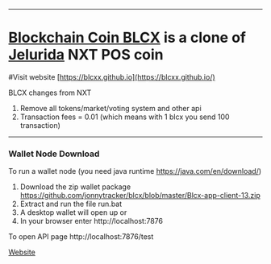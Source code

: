 ----
# [Blockchain Coin BLCX](https://blcxx.github.io/) is a clone of [Jelurida](https://www.jelurida.com) NXT POS coin  #

#Visit website [https://blcxx.github.io](https://blcxx.github.io/)

BLCX changes from NXT 
1. Remove all tokens/market/voting system and other api
2. Transaction fees = 0.01 (which means with 1 blcx you send 100 transaction)


----
### Wallet Node Download ###

To run a wallet node (you need java runtime https://java.com/en/download/)

1. Download the zip wallet package https://github.com/jonnytracker/blcx/blob/master/Blcx-app-client-13.zip
2. Extract and run the file run.bat
3. A desktop wallet will open up or
4. In your browser enter http://localhost:7876


To open API page 
http://localhost:7876/test





[Website](https://blcxx.github.io/)




